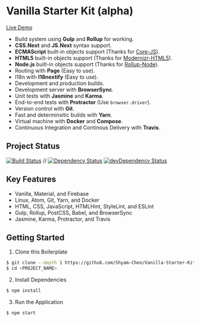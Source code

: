 # Vanilla Starter Kit (alpha)

[Live Demo](https://test-1498d.firebaseapp.com/)

* Build system using **Gulp** and **Rollup** for working.
* **CSS.Next** and **JS.Next** syntax support.
* **ECMAScript** built-in objects support (Thanks for [Core-JS](core-js)).
* **HTML5** built-in objects support (Thanks for [Modernizr-HTML5](https://github.com/Modernizr/Modernizr/wiki/HTML5-Cross-Browser-Polyfills)).
* **Node.js** built-in objects support (Thanks for [Rollup-Node](https://github.com/calvinmetcalf/rollup-plugin-node-builtins)).
* Routing with **Page** (Easy to use).
* I18n with **I18nextify** (Easy to use).
* Development and production builds.
* Development server with **BrowserSync**.
* Unit tests with **Jasmine** and **Karma**.
* End-to-end tests with **Protractor** (Use `browser.driver`).
* Version control with **Git**.
* Fast and determinsitic builds with **Yarn**.
* Virtual machine with **Docker** and **Compose**.
* Continuous Integration and Continous Delivery with **Travis**.

## Project Status
[![Build Status](https://travis-ci.org/Shyam-Chen/Vanilla-Starter-Kit.svg?branch=master)](https://travis-ci.org/Shyam-Chen/Vanilla-Starter-Kit)
 //
[![Dependency Status](https://david-dm.org/Shyam-Chen/Vanilla-Starter-Kit.svg)](https://david-dm.org/Shyam-Chen/Vanilla-Starter-Kit)
[![devDependency Status](https://david-dm.org/Shyam-Chen/Vanilla-Starter-Kit/dev-status.svg)](https://david-dm.org/Shyam-Chen/Vanilla-Starter-Kit?type=dev)

## Key Features
* Vanilla, Material, and Firebase
* Linux, Atom, Git, Yarn, and Docker
* HTML, CSS, JavaScript, HTMLHint, StyleLint, and ESLint
* Gulp, Rollup, PostCSS, Babel, and BrowserSync
* Jasmine, Karma, Protractor, and Travis

## Getting Started

1) Clone this Boilerplate
```bash
$ git clone --depth 1 https://github.com/Shyam-Chen/Vanilla-Starter-Kit.git <PROJECT_NAME>
$ cd <PROJECT_NAME>
```

2) Install Dependencies
```bash
$ npm install
```

3) Run the Application
```bash
$ npm start
```
